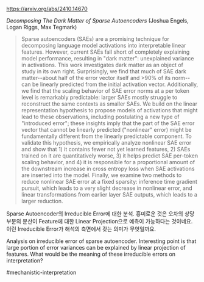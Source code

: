 https://arxiv.org/abs/2410.14670

*Decomposing The Dark Matter of Sparse Autoencoders* (Joshua Engels, Logan Riggs, Max Tegmark)

> Sparse autoencoders (SAEs) are a promising technique for decomposing language model activations into interpretable linear features. However, current SAEs fall short of completely explaining model performance, resulting in "dark matter": unexplained variance in activations. This work investigates dark matter as an object of study in its own right. Surprisingly, we find that much of SAE dark matter--about half of the error vector itself and >90% of its norm--can be linearly predicted from the initial activation vector. Additionally, we find that the scaling behavior of SAE error norms at a per token level is remarkably predictable: larger SAEs mostly struggle to reconstruct the same contexts as smaller SAEs. We build on the linear representation hypothesis to propose models of activations that might lead to these observations, including postulating a new type of "introduced error"; these insights imply that the part of the SAE error vector that cannot be linearly predicted ("nonlinear" error) might be fundamentally different from the linearly predictable component. To validate this hypothesis, we empirically analyze nonlinear SAE error and show that 1) it contains fewer not yet learned features, 2) SAEs trained on it are quantitatively worse, 3) it helps predict SAE per-token scaling behavior, and 4) it is responsible for a proportional amount of the downstream increase in cross entropy loss when SAE activations are inserted into the model. Finally, we examine two methods to reduce nonlinear SAE error at a fixed sparsity: inference time gradient pursuit, which leads to a very slight decrease in nonlinear error, and linear transformations from earlier layer SAE outputs, which leads to a larger reduction.

Sparse Autoencoder의 Irreducible Error에 대한 분석. 흥미로운 것은 오차의 상당 부분의 분산이 Feature에 대한 Linear Projection으로 예측이 가능하다는 것이네요. 이런 Irreducible Error가 해석의 측면에서 갖는 의미가 무엇일까요.

<english>
Analysis on irreducible error of sparse autoencoder. Interesting point is that large portion of error variances can be explained by linear projection of features. What would be the meaning of these irreducible errors on interpretation?
</english>

#mechanistic-interpretation